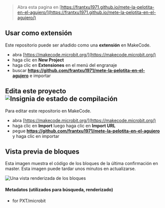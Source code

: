 
> Abra esta pagina en [https://frantxu1971.github.io/mete-la-pelotita-en-el-agujero/](https://frantxu1971.github.io/mete-la-pelotita-en-el-agujero/)

## Usar como extensión

Este repositorio puede ser añadido como una **extensión** en MakeCode.

* abra [https://makecode.microbit.org/](https://makecode.microbit.org/)
* haga clic en **New Project**
* haga clic en **Extensiones** en el menú del engranaje
* buscar **https://github.com/frantxu1971/mete-la-pelotita-en-el-agujero** e importar

## Edita este proyecto ![Insignia de estado de compilación](https://github.com/frantxu1971/mete-la-pelotita-en-el-agujero/workflows/MakeCode/badge.svg)

Para editar este repositorio en MakeCode.

* abra [https://makecode.microbit.org/](https://makecode.microbit.org/)
* haga clic en **Import** luego haga clic en **Import URL**
* pegue **https://github.com/frantxu1971/mete-la-pelotita-en-el-agujero** y haga clic en importar

## Vista previa de bloques

Esta imagen muestra el código de los bloques de la última confirmación en master.
Esta imagen puede tardar unos minutos en actualizarse.

![Una vista renderizada de los bloques](https://github.com/frantxu1971/mete-la-pelotita-en-el-agujero/raw/master/.github/makecode/blocks.png)

#### Metadatos (utilizados para búsqueda, renderizado)

* for PXT/microbit
<script src="https://makecode.com/gh-pages-embed.js"></script><script>makeCodeRender("{{ site.makecode.home_url }}", "{{ site.github.owner_name }}/{{ site.github.repository_name }}");</script>
